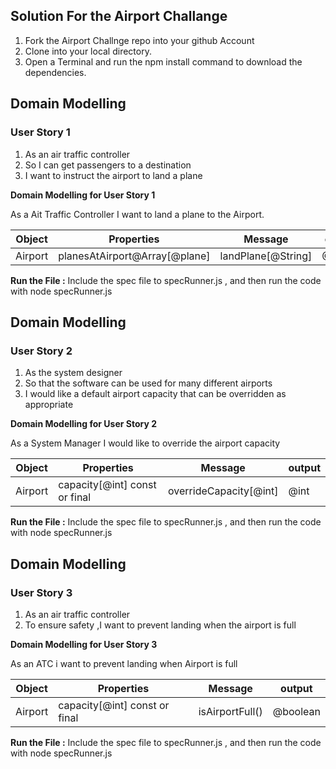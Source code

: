## Solution For the Airport Challange

1. Fork the Airport Challnge repo into your github Account
2. Clone into your local directory.
3. Open a Terminal and run the npm install command to download the dependencies.

## Domain Modelling

### User Story 1

1. As an air traffic controller
2. So I can get passengers to a destination
3. I want to instruct the airport to land a plane

**Domain Modelling for User Story 1**

As a Ait Traffic Controller
I want to land a plane to the Airport.

| **Object** | **Properties**                | **Message**        | **output** |
| ---------- | ----------------------------- | ------------------ | ---------- |
| Airport    | planesAtAirport@Array[@plane] | landPlane[@String] | @String    |

**Run the File :**
Include the spec file to specRunner.js , and then run the code with node specRunner.js

## Domain Modelling

### User Story 2

1. As the system designer
2. So that the software can be used for many different airports
3. I would like a default airport capacity that can be overridden as appropriate

**Domain Modelling for User Story 2**

As a System Manager
I would like to override the airport capacity

| **Object** | **Properties**                | **Message**            | **output** |
| ---------- | ----------------------------- | ---------------------- | ---------- |
| Airport    | capacity[@int] const or final | overrideCapacity[@int] | @int       |

**Run the File :**
Include the spec file to specRunner.js , and then run the code with node specRunner.js

## Domain Modelling

### User Story 3

1. As an air traffic controller
2. To ensure safety ,I want to prevent landing when the airport is full

**Domain Modelling for User Story 3**

As an ATC i want to prevent landing when Airport is full

| **Object** | **Properties**                | **Message**     | **output** |
| ---------- | ----------------------------- | --------------- | ---------- |
| Airport    | capacity[@int] const or final | isAirportFull() | @boolean   |

**Run the File :**
Include the spec file to specRunner.js , and then run the code with node specRunner.js
